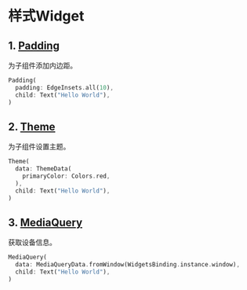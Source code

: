 # 样式Widget

## 1. [Padding](https://api.flutter.dev/flutter/widgets/Padding-class.html)

为子组件添加内边距。

```dart
Padding(
  padding: EdgeInsets.all(10),
  child: Text("Hello World"),
)
```

## 2. [Theme](https://api.flutter.dev/flutter/widgets/Theme-class.html)

为子组件设置主题。

```dart
Theme(
  data: ThemeData(
    primaryColor: Colors.red,
  ),
  child: Text("Hello World"),
)
```

## 3. [MediaQuery](https://api.flutter.dev/flutter/widgets/MediaQuery-class.html)

获取设备信息。

```dart
MediaQuery(
  data: MediaQueryData.fromWindow(WidgetsBinding.instance.window),
  child: Text("Hello World"),
)
```
